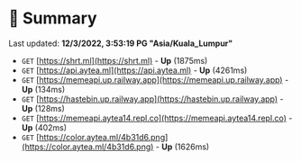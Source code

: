 # 📖 Summary
Last updated: **12/3/2022, 3:53:19 PG "Asia/Kuala_Lumpur"**

- `GET` [https://shrt.ml](https://shrt.ml) - **Up** (1875ms)
- `GET` [https://api.aytea.ml](https://api.aytea.ml) - **Up** (4261ms)
- `GET` [https://memeapi.up.railway.app](https://memeapi.up.railway.app) - **Up** (134ms)
- `GET` [https://hastebin.up.railway.app](https://hastebin.up.railway.app) - **Up** (128ms)
- `GET` [https://memeapi.aytea14.repl.co](https://memeapi.aytea14.repl.co) - **Up** (402ms)
- `GET` [https://color.aytea.ml/4b31d6.png](https://color.aytea.ml/4b31d6.png) - **Up** (1626ms)
